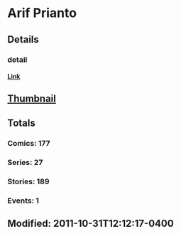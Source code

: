 # Arif  Prianto 
## Details
### detail
#### [Link](http://marvel.com/comics/creators/11487/arif_prianto?utm_campaign=apiRef&utm_source=225578a89fc76f3d20fbffda5d17a88d)
## [Thumbnail](http://i.annihil.us/u/prod/marvel/i/mg/b/40/image_not_available.jpg)
## Totals
### Comics: 177
### Series: 27
### Stories: 189
### Events: 1
## Modified: 2011-10-31T12:12:17-0400